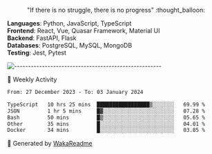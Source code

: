 <p align="center"> 
  "If there is no struggle, there is no progress" :thought_balloon:
</p>

<p align="left">
  <strong>Languages</strong>: Python, JavaScript, TypeScript<br>
  <strong>Frontend</strong>: React, Vue, Quasar Framework, Material UI<br>
  <strong>Backend</strong>: FastAPI, Flask<br>
  <strong>Databases</strong>: PostgreSQL, MySQL, MongoDB<br>
  <strong>Testing</strong>: Jest, Pytest<br>
</p>

![-----------------------------------------------------](https://raw.githubusercontent.com/andreasbm/readme/master/assets/lines/vintage.png)

🎯 Weekly Activity

<!--START_SECTION:waka-->

```txt
From: 27 December 2023 - To: 03 January 2024

TypeScript   10 hrs 25 mins  █████████████████▒░░░░░░░   69.99 %
JSON         1 hr 5 mins     █▓░░░░░░░░░░░░░░░░░░░░░░░   07.28 %
Bash         50 mins         █▒░░░░░░░░░░░░░░░░░░░░░░░   05.65 %
Other        35 mins         █░░░░░░░░░░░░░░░░░░░░░░░░   04.01 %
Docker       34 mins         █░░░░░░░░░░░░░░░░░░░░░░░░   03.85 %
```

<!--END_SECTION:waka-->


🚀 Generated by [WakaReadme](https://github.com/athul/waka-readme)
